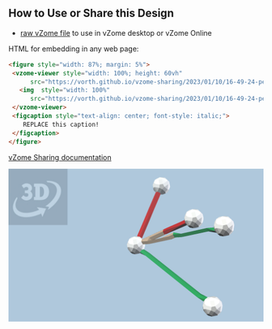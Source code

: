 
## How to Use or Share this Design

 - [raw vZome file](<https://raw.githubusercontent.com/vorth/vzome-sharing/main/2023/01/10/16-49-24-pentagon-hole-extension-SV-2/pentagon-hole-extension-SV-2.vZome>) to use in vZome desktop or vZome Online
 
 HTML for embedding in any web page:
 ```html
<figure style="width: 87%; margin: 5%">
  <vzome-viewer style="width: 100%; height: 60vh"
       src="https://vorth.github.io/vzome-sharing/2023/01/10/16-49-24-pentagon-hole-extension-SV-2/pentagon-hole-extension-SV-2.vZome" >
    <img  style="width: 100%"
       src="https://vorth.github.io/vzome-sharing/2023/01/10/16-49-24-pentagon-hole-extension-SV-2/pentagon-hole-extension-SV-2.png" >
  </vzome-viewer>
  <figcaption style="text-align: center; font-style: italic;">
     REPLACE this caption!
  </figcaption>
</figure>
 ```

[vZome Sharing documentation](https://vzome.github.io/vzome/sharing.html#how-it-works)

![Image](<pentagon-hole-extension-SV-2.png>)

